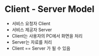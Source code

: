 # Client - Server Model

* 서비스 요청자 Client
* 서비스 제공자 Server
* Client는 사용자의 PC에서 화면을 처리
* Server는 자료를 처리
* Client == Server 가 될 수 있음&#x20;
